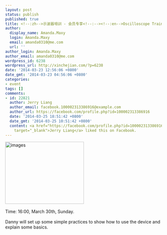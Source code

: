 ```yaml
---
layout: post
status: publish
published: true
title: <!--:zh-->示波器培训 - 会员专享<!--:--><!--:en-->Oscilloscope Training - members only<!--:-->
author:
  display_name: Amanda.Maxy
  login: Amanda.Maxy
  email: amanda0310@me.com
  url: ''
author_login: Amanda.Maxy
author_email: amanda0310@me.com
wordpress_id: 6238
wordpress_url: http://xinchejian.com/?p=6238
date: '2014-03-23 12:56:06 +0800'
date_gmt: '2014-03-23 04:56:06 +0800'
categories:
- event
tags: []
comments:
- id: 22821
  author: Jerry Liang
  author_email: facebook.100002313386916@example.com
  author_url: https://facebook.com/profile.php?id=100002313386916
  date: '2014-03-25 18:51:42 +0800'
  date_gmt: '2014-03-25 10:51:42 +0800'
  content: <a href="https://facebook.com/profile.php?id=100002313386916"
    target="_blank">Jerry Liang</a> liked this on Facebook.
---
```

<p><!--:en--><a href="http://xinchejian.com/wp-content/uploads/2014/03/images.jpg"><img class="alignnone size-full wp-image-6243" alt="images" src="http://xinchejian.com/wp-content/uploads/2014/03/images.jpg" width="253" height="199" /></a></p>
<p><span style="line-height: 1.5em;">Time: 16:00, March 30th, Sunday.</span></p>
<p>Danny will set up some simple practices to show how to use the device and explain some basics.<!--:--></p>
